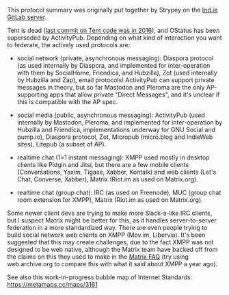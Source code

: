 This protocol summary was originally put together by Strypey on the [Ind.ie GitLab server](https://source.ind.ie/project/heartbeat-cocoa/issues/194#note_10161). 

Tent is dead ([last commit on Tent code was in 2016](https://github.com/tent)), and OStatus has been superseded by ActivityPub. Depending on what kind of interaction you want to federate, the actively used protocols are:

- social network (private, asynchronous messaging): Diaspora protocol (as used internally by Diaspora, and implemented for inter-operation with them by SocialHome, Friendica, and Hubzilla), Zot (used internally by Hubzilla and Zap), email protocols! ActivityPub can support private messages in theory, but so far Mastodon and Pleroma are the only AP-supporting apps that allow private "Direct Messages", and it's unclear if this is compatible with the AP spec.

- social media (public, asynchronous messaging): ActivityPub (used internally by Mastodon, Pleroma, and implemented for inter-operation by Hubzilla and Friendica, implementations underway for GNU Social and pump.io), Diaspora protocol, Zot, Micropub (micro.blog and IndieWeb sites), Litepub (a subset of AP).

- realtime chat (1=1 instant messaging): XMPP used mostly in desktop clients like Pidgin and Jitsi, but there are a few mobile clients (Conversations, Yaxim, Tigase, Xabber, Kontalk) and web clients (Let's Chat, Converse, Xabber), Matrix (Riot.im as used on Matrix.org).

- realtime chat (group chat): IRC (as used on Freenode), MUC (group chat room extension for XMPP), Matrix (Riot.im as used on Matrix.org).

Some newer client devs are trying to make more Slack-a-like IRC clients, but I suspect Matrix might be better for this, as it handles server-to-server federation in a more standardized way. There are even people trying to build social network web clients on XMPP (Mov.im, Libervia). It's been suggested that this may create challenges, due to the fact XMPP was not designed to be web native, although the Matrix team have backed off from the claims on this they used to make in the [Matrix FAQ](https://matrix.org/docs/guides/faq.html#what-is-the-difference-between-matrix-and-xmpp%3F) (try using web.archive.org to compare this with what it said about XMPP a year ago).

See also this work-in-progress bubble map of Internet Standards:
https://metamaps.cc/maps/3161